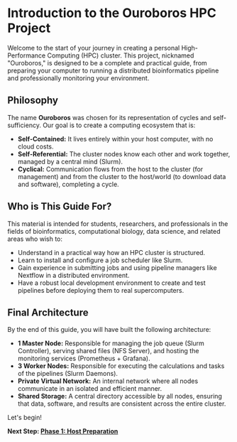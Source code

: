 # Introduction to the Ouroboros HPC Project

Welcome to the start of your journey in creating a personal High-Performance Computing (HPC) cluster. This project, nicknamed "Ouroboros," is designed to be a complete and practical guide, from preparing your computer to running a distributed bioinformatics pipeline and professionally monitoring your environment.

## Philosophy

The name **Ouroboros** was chosen for its representation of cycles and self-sufficiency. Our goal is to create a computing ecosystem that is:
-   **Self-Contained:** It lives entirely within your host computer, with no cloud costs.
-   **Self-Referential:** The cluster nodes know each other and work together, managed by a central mind (Slurm).
-   **Cyclical:** Communication flows from the host to the cluster (for management) and from the cluster to the host/world (to download data and software), completing a cycle.

## Who is This Guide For?

This material is intended for students, researchers, and professionals in the fields of bioinformatics, computational biology, data science, and related areas who wish to:
-   Understand in a practical way how an HPC cluster is structured.
-   Learn to install and configure a job scheduler like Slurm.
-   Gain experience in submitting jobs and using pipeline managers like Nextflow in a distributed environment.
-   Have a robust local development environment to create and test pipelines before deploying them to real supercomputers.

## Final Architecture

By the end of this guide, you will have built the following architecture:

-   **1 Master Node:** Responsible for managing the job queue (Slurm Controller), serving shared files (NFS Server), and hosting the monitoring services (Prometheus + Grafana).
-   **3 Worker Nodes:** Responsible for executing the calculations and tasks of the pipelines (Slurm Daemons).
-   **Private Virtual Network:** An internal network where all nodes communicate in an isolated and efficient manner.
-   **Shared Storage:** A central directory accessible by all nodes, ensuring that data, software, and results are consistent across the entire cluster.

Let's begin!

**Next Step: [Phase 1: Host Preparation](01_host_preparation.md)**
